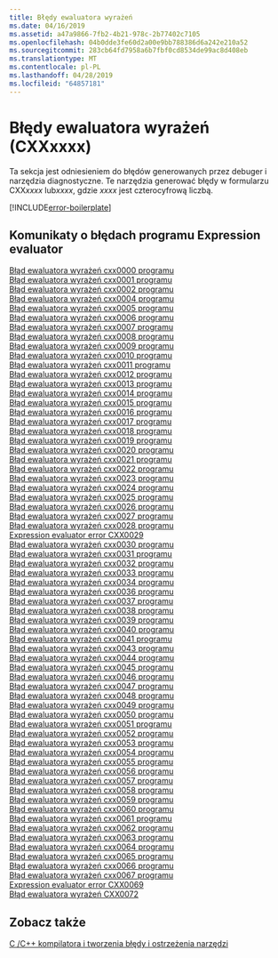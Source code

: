```yaml
---
title: Błędy ewaluatora wyrażeń
ms.date: 04/16/2019
ms.assetid: a47a9866-7fb2-4b21-978c-2b77402c7105
ms.openlocfilehash: 04b0dde3fe60d2a00e9bb788386d6a242e210a52
ms.sourcegitcommit: 283cb64fd7958a6b7fbf0cd8534de99ac8d408eb
ms.translationtype: MT
ms.contentlocale: pl-PL
ms.lasthandoff: 04/28/2019
ms.locfileid: "64857181"
---
```

# <a name="expression-evaluator-errors-cxxxxxx"></a>Błędy ewaluatora wyrażeń (CXXxxxx)

Ta sekcja jest odniesieniem do błędów generowanych przez debuger i narzędzia diagnostyczne. Te narzędzia generować błędy w formularzu CXX*xxxx* lub*xxxx*, gdzie *xxxx* jest czterocyfrową liczbą.

[!INCLUDE[error-boilerplate](../../error-messages/includes/error-boilerplate.md)]

## <a name="expression-evaluator-error-messages"></a>Komunikaty o błędach programu Expression evaluator

[Błąd ewaluatora wyrażeń cxx0000 programu](expression-evaluator-error-cxx0000.md) \
[Błąd ewaluatora wyrażeń cxx0001 programu](expression-evaluator-error-cxx0001.md) \
[Błąd ewaluatora wyrażeń cxx0002 programu](expression-evaluator-error-cxx0002.md) \
[Błąd ewaluatora wyrażeń cxx0004 programu](expression-evaluator-error-cxx0004.md) \
[Błąd ewaluatora wyrażeń cxx0005 programu](expression-evaluator-error-cxx0005.md) \
[Błąd ewaluatora wyrażeń cxx0006 programu](expression-evaluator-error-cxx0006.md) \
[Błąd ewaluatora wyrażeń cxx0007 programu](expression-evaluator-error-cxx0007.md) \
[Błąd ewaluatora wyrażeń cxx0008 programu](expression-evaluator-error-cxx0008.md) \
[Błąd ewaluatora wyrażeń cxx0009 programu](expression-evaluator-error-cxx0009.md) \
[Błąd ewaluatora wyrażeń cxx0010 programu](expression-evaluator-error-cxx0010.md) \
[Błąd ewaluatora wyrażeń cxx0011 programu](expression-evaluator-error-cxx0011.md) \
[Błąd ewaluatora wyrażeń cxx0012 programu](expression-evaluator-error-cxx0012.md) \
[Błąd ewaluatora wyrażeń cxx0013 programu](expression-evaluator-error-cxx0013.md) \
[Błąd ewaluatora wyrażeń cxx0014 programu](expression-evaluator-error-cxx0014.md) \
[Błąd ewaluatora wyrażeń cxx0015 programu](expression-evaluator-error-cxx0015.md) \
[Błąd ewaluatora wyrażeń cxx0016 programu](expression-evaluator-error-cxx0016.md) \
[Błąd ewaluatora wyrażeń cxx0017 programu](expression-evaluator-error-cxx0017.md) \
[Błąd ewaluatora wyrażeń cxx0018 programu](expression-evaluator-error-cxx0018.md) \
[Błąd ewaluatora wyrażeń cxx0019 programu](expression-evaluator-error-cxx0019.md) \
[Błąd ewaluatora wyrażeń cxx0020 programu](expression-evaluator-error-cxx0020.md) \
[Błąd ewaluatora wyrażeń cxx0021 programu](expression-evaluator-error-cxx0021.md) \
[Błąd ewaluatora wyrażeń cxx0022 programu](expression-evaluator-error-cxx0022.md) \
[Błąd ewaluatora wyrażeń cxx0023 programu](expression-evaluator-error-cxx0023.md) \
[Błąd ewaluatora wyrażeń cxx0024 programu](expression-evaluator-error-cxx0024.md) \
[Błąd ewaluatora wyrażeń cxx0025 programu](expression-evaluator-error-cxx0025.md) \
[Błąd ewaluatora wyrażeń cxx0026 programu](expression-evaluator-error-cxx0026.md) \
[Błąd ewaluatora wyrażeń cxx0027 programu](expression-evaluator-error-cxx0027.md) \
[Błąd ewaluatora wyrażeń cxx0028 programu](expression-evaluator-error-cxx0028.md) \
[Expression evaluator error CXX0029](expression-evaluator-error-cxx0029.md) \
[Błąd ewaluatora wyrażeń cxx0030 programu](expression-evaluator-error-cxx0030.md) \
[Błąd ewaluatora wyrażeń cxx0031 programu](expression-evaluator-error-cxx0031.md) \
[Błąd ewaluatora wyrażeń cxx0032 programu](expression-evaluator-error-cxx0032.md) \
[Błąd ewaluatora wyrażeń cxx0033 programu](expression-evaluator-error-cxx0033.md) \
[Błąd ewaluatora wyrażeń cxx0034 programu](expression-evaluator-error-cxx0034.md) \
[Błąd ewaluatora wyrażeń cxx0036 programu](expression-evaluator-error-cxx0036.md) \
[Błąd ewaluatora wyrażeń cxx0037 programu](expression-evaluator-error-cxx0037.md) \
[Błąd ewaluatora wyrażeń cxx0038 programu](expression-evaluator-error-cxx0038.md) \
[Błąd ewaluatora wyrażeń cxx0039 programu](expression-evaluator-error-cxx0039.md) \
[Błąd ewaluatora wyrażeń cxx0040 programu](expression-evaluator-error-cxx0040.md) \
[Błąd ewaluatora wyrażeń cxx0041 programu](expression-evaluator-error-cxx0041.md) \
[Błąd ewaluatora wyrażeń cxx0043 programu](expression-evaluator-error-cxx0043.md) \
[Błąd ewaluatora wyrażeń cxx0044 programu](expression-evaluator-error-cxx0044.md) \
[Błąd ewaluatora wyrażeń cxx0045 programu](expression-evaluator-error-cxx0045.md) \
[Błąd ewaluatora wyrażeń cxx0046 programu](expression-evaluator-error-cxx0046.md) \
[Błąd ewaluatora wyrażeń cxx0047 programu](expression-evaluator-error-cxx0047.md) \
[Błąd ewaluatora wyrażeń cxx0048 programu](expression-evaluator-error-cxx0048.md) \
[Błąd ewaluatora wyrażeń cxx0049 programu](expression-evaluator-error-cxx0049.md) \
[Błąd ewaluatora wyrażeń cxx0050 programu](expression-evaluator-error-cxx0050.md) \
[Błąd ewaluatora wyrażeń cxx0051 programu](expression-evaluator-error-cxx0051.md) \
[Błąd ewaluatora wyrażeń cxx0052 programu](expression-evaluator-error-cxx0052.md) \
[Błąd ewaluatora wyrażeń cxx0053 programu](expression-evaluator-error-cxx0053.md) \
[Błąd ewaluatora wyrażeń cxx0054 programu](expression-evaluator-error-cxx0054.md) \
[Błąd ewaluatora wyrażeń cxx0055 programu](expression-evaluator-error-cxx0055.md) \
[Błąd ewaluatora wyrażeń cxx0056 programu](expression-evaluator-error-cxx0056.md) \
[Błąd ewaluatora wyrażeń cxx0057 programu](expression-evaluator-error-cxx0057.md) \
[Błąd ewaluatora wyrażeń cxx0058 programu](expression-evaluator-error-cxx0058.md) \
[Błąd ewaluatora wyrażeń cxx0059 programu](expression-evaluator-error-cxx0059.md) \
[Błąd ewaluatora wyrażeń cxx0060 programu](expression-evaluator-error-cxx0060.md) \
[Błąd ewaluatora wyrażeń cxx0061 programu](expression-evaluator-error-cxx0061.md) \
[Błąd ewaluatora wyrażeń cxx0062 programu](expression-evaluator-error-cxx0062.md) \
[Błąd ewaluatora wyrażeń cxx0063 programu](expression-evaluator-error-cxx0063.md) \
[Błąd ewaluatora wyrażeń cxx0064 programu](expression-evaluator-error-cxx0064.md) \
[Błąd ewaluatora wyrażeń cxx0065 programu](expression-evaluator-error-cxx0065.md) \
[Błąd ewaluatora wyrażeń cxx0066 programu](expression-evaluator-error-cxx0066.md) \
[Błąd ewaluatora wyrażeń cxx0067 programu](expression-evaluator-error-cxx0067.md) \
[Expression evaluator error CXX0069](expression-evaluator-error-cxx0069.md) \
[Błąd ewaluatora wyrażeń CXX0072](expression-evaluator-error-cxx0072.md)

## <a name="see-also"></a>Zobacz także

[C /C++ kompilatora i tworzenia błędy i ostrzeżenia narzędzi](../compiler-errors-1/c-cpp-build-errors.md)
